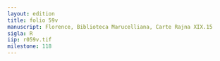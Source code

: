 ```yaml
---
layout: edition
title: folio 59v
manuscript: Florence, Biblioteca Marucelliana, Carte Rajna XIX.15
sigla: R
iip: r059v.tif
milestone: 118
---
```

